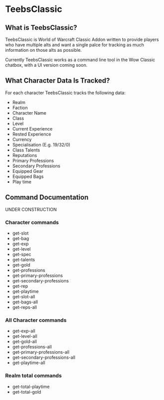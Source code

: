 # TeebsClassic
## What is TeebsClassic?
TeebsClassic is World of Warcraft Classic Addon written to provide players who have multiple alts and want a single palce for tracking as much information on those alts as possible.

Currently TeebsClassic works as a command line tool in the Wow Classic chatbox, with a UI version coming soon.

## What Character Data Is Tracked?
For each character TeebsClassic tracks the following data:
- Realm
- Faction
- Character Name
- Class
- Level
- Current Experience
- Rested Experience
- Currency
- Specialisation (E.g. 19/32/0)
- Class Talents
- Reputations
- Primary Professions
- Secondary Professions
- Equipped Gear
- Equipped Bags
- Play time


## Command Documentation
UNDER CONSTRUCTION
### Character commands
- get-slot
- get-bag
- get-exp
- get-level
- get-spec
- get-talents
- get-gold
- get-professions
- get-primary-professions
- get-secondary-professions
- get-rep
- get-playtime
- get-slot-all
- get-bags-all
- get-reps-all

### All Character commands
- get-exp-all
- get-level-all
- get-gold-all
- get-professions-all
- get-primary-professions-all
- get-secondary-professions-all
- get-playtime-all

### Realm total commands
- get-total-playtime
- get-total-gold
